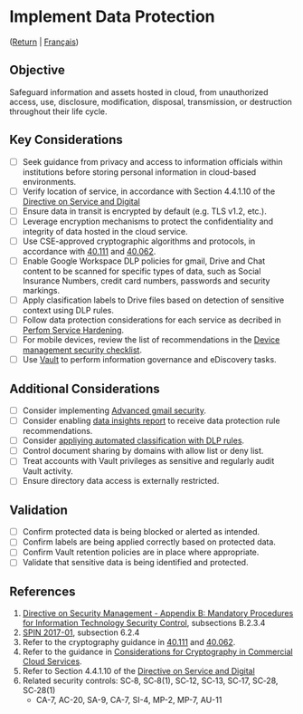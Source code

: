 # Implement Data Protection
([Return](/README.md) | [Français](/FR/05_Mettre-en-œuvre-la-protection-des-données.md))

## Objective

Safeguard information and assets hosted in cloud, from unauthorized access, use, disclosure, modification, disposal, transmission, or destruction throughout their life cycle.

## Key Considerations

* [ ] Seek guidance from privacy and access to information officials within institutions before storing personal information in cloud-based environments.
* [ ] Verify location of service, in accordance with Section 4.4.1.10 of the [Directive on Service and Digital](https://www.tbs-sct.gc.ca/pol/doc-eng.aspx?id=32601)
* [ ] Ensure data in transit is encrypted by default (e.g. TLS v1.2, etc.).
* [ ] Leverage encryption mechanisms to protect the confidentiality and integrity of data hosted in the cloud service.
* [ ] Use CSE-approved cryptographic algorithms and protocols, in accordance with [40.111](https://cyber.gc.ca/en/guidance/cryptographic-algorithms-unclassified-protected-and-protected-b-information-itsp40111) and [40.062](https://www.cse-cst.gc.ca/en/system/files/pdf_documents/itsp.40.062-eng.pdf).
* [ ] Enable Google Workspace DLP policies for gmail, Drive and Chat content to be scanned for specific types of data, such as Social Insurance Numbers, credit card numbers, passwords and security markings.
* [ ] Apply clasification labels to Drive files based on detection of sensitive context using DLP rules.
* [ ] Follow data protection considerations for each service as decribed in [Perfom Service Hardening](/EN/06_Perform_Service_Hardening.md).
* [ ] For mobile devices, review the list of recommendations in the [Device management security checklist](https://support.google.com/a/answer/7422256).
* [ ] Use [Vault](https://support.google.com/a/answer/2462365?hl=en) to perform information governance and eDiscovery tasks.

## Additional Considerations

* [ ] Consider implementing [Advanced gmail security](https://support.google.com/a/topic/2683828?hl=en&ref_topic=2683865).
* [ ] Consider enabling [data insights report](https://support.google.com/a/answer/10324934?hl=en&ref_topic=9646660) to receive data protection rule recommendations.
* [ ] Consider [appliying automated classification with DLP rules](https://support.google.com/a/answer/9843931?hl=en&ref_topic=9646660).
* [ ] Control document sharing by domains with allow list or deny list.
* [ ] Treat accounts with Vault privileges as sensitive and regularly audit Vault activity.
* [ ] Ensure directory data access is externally restricted.

## Validation

* [ ] Confirm protected data is being blocked or alerted as intended.
* [ ] Confirm labels are being applied correctly based on protected data.
* [ ] Confirm Vault retention policies are in place where appropriate.
* [ ] Validate that sensitive data is being identified and protected.

## References

1. [Directive on Security Management - Appendix B: Mandatory Procedures for Information Technology Security Control](https://www.tbs-sct.gc.ca/pol/doc-eng.aspx?id=32611&section=procedure&p=B), subsections B.2.3.4
2. [SPIN 2017-01](https://www.canada.ca/en/treasury-board-secretariat/services/access-information-privacy/security-identity-management/direction-secure-use-commercial-cloud-services-spin.html), subsection 6.2.4
3. Refer to the cryptography guidance in [40.111](https://cyber.gc.ca/en/guidance/cryptographic-algorithms-unclassified-protected-and-protected-b-information-itsp40111) and [40.062](https://www.cse-cst.gc.ca/en/system/files/pdf_documents/itsp.40.062-eng.pdf).
4. Refer to the guidance in [Considerations for Cryptography in Commercial Cloud Services](https://www.canada.ca/en/government/system/digital-government/modern-emerging-technologies/cloud-services/government-canada-consideration-use-cryptography-in-cloud.html).
5. Refer to Section 4.4.1.10 of the [Directive on Service and Digital](https://www.tbs-sct.gc.ca/pol/doc-eng.aspx?id=32601)
6. Related security controls: SC‑8, SC‑8(1), SC‑12, SC‑13, SC‑17, SC‑28, SC‑28(1)
   * CA-7, AC-20, SA-9, CA-7, SI-4, MP-2, MP-7, AU-11
